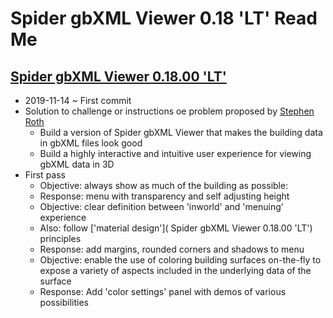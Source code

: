 # Spider gbXML Viewer 0.18 'LT' Read Me


## [Spider gbXML Viewer 0.18.00 'LT']( https://www.ladybug.tools/spider-gbxml-tools/spider-gbxml-viewer/v-0-18-00/ )

* 2019-11-14 ~ First commit
* Solution to challenge or instructions oe problem  proposed by [Stephen Roth]( https://www.linkedin.com/in/stephenbroth/ )
	* Build a version of Spider gbXML Viewer that makes the building data in gbXML files look good
	* Build a highly interactive and intuitive user experience for viewing gbXML data in 3D
* First pass
	* Objective: always show as much of the building as possible:
	* Response: menu with transparency and self adjusting height
	* Objective: clear definition between 'inworld' and 'menuing' experience
	* Also: follow ['material design']( Spider gbXML Viewer 0.18.00 'LT') principles
	* Response: add margins, rounded corners and shadows to menu
	* Objective: enable the use of coloring building surfaces on-the-fly to expose a variety of aspects included in the underlying data of the surface
	* Response: Add 'color settings' panel with demos of various possibilities



